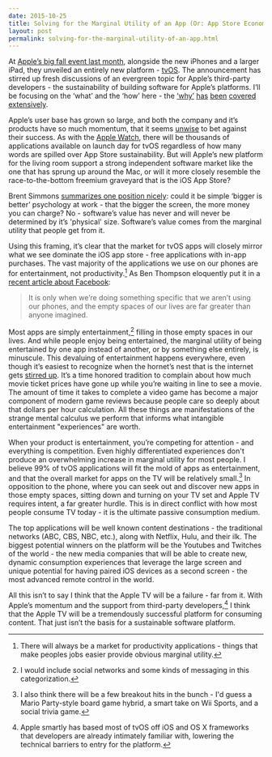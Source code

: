 ```yaml
---
date: 2015-10-25
title: Solving for the Marginal Utility of an App (Or: App Store Economics, Again?)
layout: post
permalink: solving-for-the-marginal-utility-of-an-app.html
---
```

At [Apple’s big fall event last month](http://www.apple.com/apple-events/september-2015/), alongside the new iPhones and a larger iPad, they unveiled an entirely new platform - [tvOS](https://developer.apple.com/tvos/). The announcement has stirred up fresh discussions of an evergreen topic for Apple’s third-party developers - the sustainability of building software for Apple’s platforms. I’ll be focusing on the ‘what’ and the ‘how’ here - the [‘why’](https://stratechery.com/2015/from-products-to-platforms/) [has](http://stratechery.com/2013/papering-over-app-store-problems/) [been](http://stratechery.com/2013/casual-gaming-is-a-sustainable-business-but-not-a-platform-differentiator/) [covered](http://stratechery.com/2013/why-doesnt-apple-enable-sustainable-businesses-on-the-app-store/) [extensively](http://www.marco.org/2014/07/28/app-rot).

Apple’s user base has grown so large, and both the company and it’s products have so much momentum, that it seems [unwise](https://www.google.com/#q=site:daringfireball.net+claim+chowder&safe=off&start=0) to bet against their success. As with the [Apple Watch](http://blogs.wsj.com/digits/2015/04/23/as-first-watches-ship-apple-opens-app-store-for-new-device/), there will be thousands of applications available on launch day for tvOS regardless of how many words are spilled over App Store sustainability. But will Apple’s new platform for the living room support a strong independent software market like the one that has sprung up around the Mac, or will it more closely resemble the race-to-the-bottom freemium graveyard that is the iOS App Store?

Brent Simmons [summarizes one position nicely](http://inessential.com/2015/09/22/screen_size_and_money): could it be simple ‘bigger is better’ psychology at work - that the bigger the screen, the more money you can charge? No - software’s value has never and will never be determined by it’s 'physical' size. Software’s value comes from the marginal utility that people get from it.
 
Using this framing, it’s clear that the market for tvOS apps will closely mirror what we see dominate the iOS app store - free applications with in-app purchases. The vast majority of the applications we use on our phones are for entertainment, not productivity.[^1] As Ben Thompson eloquently put it in a [recent article about Facebook](https://stratechery.com/2015/the-facebook-epoch/):
> It is only when we’re doing something specific that we aren’t using our phones, and the empty spaces of our lives are far greater than anyone imagined.

Most apps are simply entertainment,[^2] filling in those empty spaces in our lives. And while people enjoy being entertained, the marginal utility of being entertained by one app instead of another, or by something else entirely, is minuscule. This devaluing of entertainment happens everywhere, even though it’s easiest to recognize when the hornet’s nest that is the internet gets [stirred up](http://blog.monumentvalleygame.com/blog/2014/12/4/forgotten-shores-and-the-storm-in-a-teacup). It’s a time honored tradition to complain about how much movie ticket prices have gone up while you’re waiting in line to see a movie. The amount of time it takes to complete a video game has become a major component of modern game reviews because people care so deeply about that dollars per hour calculation. All these things are manifestations of the strange mental calculus we perform that informs what intangible entertainment "experiences" are worth.

When your product is entertainment, you’re competing for attention - and everything is competition. Even highly differentiated experiences don't produce an overwhelming increase in marginal utility for most people. I believe 99% of tvOS applications will fit the mold of apps as entertainment, and that the overall market for apps on the TV will be relatively small.[^3] In opposition to the phone, where you can seek out and discover new apps in those empty spaces, sitting down and turning on your TV set and Apple TV requires intent, a far greater hurdle. This is in direct conflict with how most people consume TV today - it is the ultimate passive consumption medium. 

The top applications will be well known content destinations - the traditional networks (ABC, CBS, NBC, etc.), along with Netflix, Hulu, and their ilk. The biggest potential winners on the platform will be the Youtubes and Twitches of the world - the new media companies that will be able to create new, dynamic consumption experiences that leverage the large screen and unique potential for having paired iOS devices as a second screen - the most advanced remote control in the world.

All this isn’t to say I think that the Apple TV will be a failure - far from it. With Apple’s momentum and the support from third-party developers,[^4] I think that the Apple TV will be a tremendously successful platform for consuming content. That just isn’t the basis for a sustainable software platform.

[^1]: There will always be a market for productivity applications - things that make peoples jobs easier provide obvious marginal utility.
[^2]: I would include social networks and some kinds of messaging in this categorization.
[^3]: I also think there will be a few breakout hits in the bunch - I'd guess a Mario Party-style board game hybrid, a smart take on Wii Sports, and a social trivia game.
[^4]: Apple smartly has based most of tvOS off iOS and OS X frameworks that developers are already intimately familiar with, lowering the technical barriers to entry for the platform.
